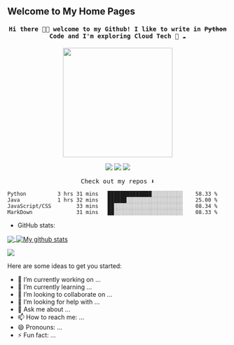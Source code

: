 ## Welcome to My Home Pages


<h4 align="center"><samp> Hi there 👋🏾  welcome to my Github! I like to write in <s>Python</s> Code and I'm exploring Cloud Tech 🐍 ☁️ </samp></h4>

<p align="center">
  <img width="250" src="https://media.giphy.com/media/jIgXf4hgbHCeKiXpvt/giphy.gif">
</p>


<p align="center">
<a href= "https://github.com/tensorxx"><img src="https://img.icons8.com/windows/32/000000/dev.png"/></a>
<a href= "https://github.com/tensorxx"><img src="https://img.icons8.com/material-outlined/32/000000/twitter.png"/></a>
<a href= "https://github.com/tensorxx"><img src="https://img.icons8.com/pastel-glyph/32/000000/like--v1.png"/></a>
</p>

<p align="center"><samp>
Check out my repos ⬇️  
  </samp>
</p>


```text
Python          3 hrs 31 mins   ██████████████░░░░░░░░░░    58.33 % 
Java            1 hrs 32 mins   ██████░░░░░░░░░░░░░░░░░░    25.00 % 
JavaScript/CSS        33 mins   ██░░░░░░░░░░░░░░░░░░░░░░    08.34 % 
MarkDown              31 mins   ██░░░░░░░░░░░░░░░░░░░░░░    08.33 % 
```

* GitHub stats:  
<a href="https://github.com/tensorxx/github-readme-stats">
  <!-- Change the `github-readme-stats.tensorxx.vercel.app` to `github-readme-stats.vercel.app`  -->
  <img align="center" src="https://github-readme-stats.vercel.app/api/top-langs/?username=tensorxx&langs_count=5" />
</a>
<a href="https://github.com/tensorxx/github-readme-stats">
  <img align="center" src="https://github-readme-stats.anuraghazra1.vercel.app/api?username=tensorxx&show_icons=true&line_height=27&include_all_commits=true" alt="My github stats" />
</a>  


![](https://visitor-badge.glitch.me/badge?page_id=tensorxx.tensorxx)

<!--
**tensorxx/tensorxx** is a ✨ _special_ ✨ repository because its `README.md` (this file) appears on your GitHub profile.
-->
Here are some ideas to get you started:

- 🔭 I’m currently working on ...
- 🌱 I’m currently learning ...
- 👯 I’m looking to collaborate on ...
- 🤔 I’m looking for help with ...
- 💬 Ask me about ...
- 📫 How to reach me: ...
- 😄 Pronouns: ...
- ⚡ Fun fact: ...

